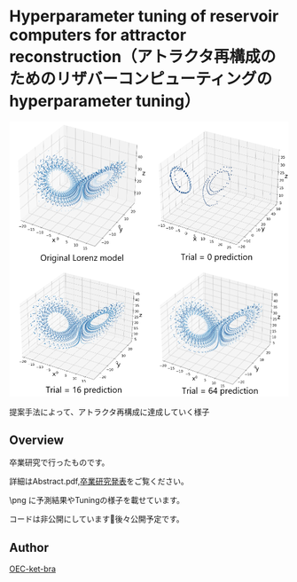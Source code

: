 # Hyperparameter tuning of reservoir computers for attractor reconstruction（アトラクタ再構成のためのリザバーコンピューティングのhyperparameter tuning）
![4_pred](png/4_pred.png)

提案手法によって、アトラクタ再構成に達成していく様子

## Overview
卒業研究で行ったものです。

詳細はAbstract.pdf,[卒業研究発表](https://github.com/OEC-ket-bra/Hyperparameter-tuning-of-reservoir-computers-for-attractor-reconstruction/blob/40f7544059d61323a57010051edfbac70f792073/%E5%8D%92%E6%A5%AD%E7%A0%94%E7%A9%B6%E7%99%BA%E8%A1%A8.pdf)をご覧ください。

\png に予測結果やTuningの様子を載せています。

コードは非公開にしています🙇後々公開予定です。

## Author
[OEC-ket-bra](https://github.com/OEC-ket-bra)
